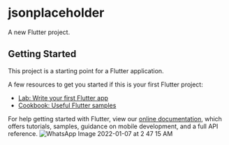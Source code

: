 # jsonplaceholder

A new Flutter project.

## Getting Started

This project is a starting point for a Flutter application.

A few resources to get you started if this is your first Flutter project:

- [Lab: Write your first Flutter app](https://flutter.dev/docs/get-started/codelab)
- [Cookbook: Useful Flutter samples](https://flutter.dev/docs/cookbook)

For help getting started with Flutter, view our
[online documentation](https://flutter.dev/docs), which offers tutorials,
samples, guidance on mobile development, and a full API reference.
![WhatsApp Image 2022-01-07 at 2 47 15 AM](https://user-images.githubusercontent.com/83277996/148538582-63b876ce-ae71-4bb2-ac7f-3be95d3b3cee.jpeg)
